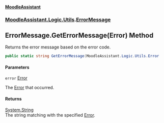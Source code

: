 #### [MoodleAssistant](index.md 'index')
### [MoodleAssistant.Logic.Utils](MoodleAssistant.Logic.Utils.md 'MoodleAssistant.Logic.Utils').[ErrorMessage](MoodleAssistant.Logic.Utils.ErrorMessage.md 'MoodleAssistant.Logic.Utils.ErrorMessage')

## ErrorMessage.GetErrorMessage(Error) Method

Returns the error message based on the error code.

```csharp
public static string GetErrorMessage(MoodleAssistant.Logic.Utils.Error error);
```
#### Parameters

<a name='MoodleAssistant.Logic.Utils.ErrorMessage.GetErrorMessage(MoodleAssistant.Logic.Utils.Error).error'></a>

`error` [Error](MoodleAssistant.Logic.Utils.Error.md 'MoodleAssistant.Logic.Utils.Error')

The [Error](MoodleAssistant.Logic.Utils.Error.md 'MoodleAssistant.Logic.Utils.Error') that occurred.

#### Returns
[System.String](https://docs.microsoft.com/en-us/dotnet/api/System.String 'System.String')  
The string matching with the specified [Error](MoodleAssistant.Logic.Utils.Error.md 'MoodleAssistant.Logic.Utils.Error').